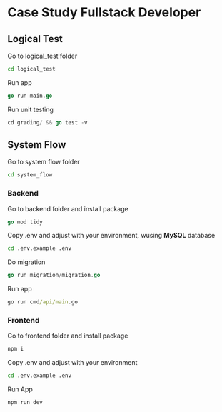 # Case Study Fullstack Developer

## Logical Test

Go to logical_test folder

```cmd
cd logical_test
```

Run app

```go
go run main.go
```

Run unit testing

```go
cd grading/ && go test -v
```

## System Flow

Go to system flow folder

```cmd
cd system_flow
```

### Backend

Go to backend folder and install package

```go
go mod tidy
```

Copy .env and adjust with your environment, wusing <b>MySQL</b> database

```cmd
cd .env.example .env
```

Do migration

```go
go run migration/migration.go
```

Run app

```cmd
go run cmd/api/main.go
```

### Frontend

Go to frontend folder and install package

```cmd
npm i
```

Copy .env and adjust with your environment

```cmd
cd .env.example .env
```

Run App

```cmd
npm run dev
```
